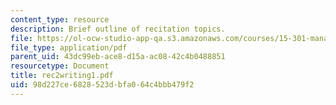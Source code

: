 ```yaml
---
content_type: resource
description: Brief outline of recitation topics.
file: https://ol-ocw-studio-app-qa.s3.amazonaws.com/courses/15-301-managerial-psychology-laboratory-fall-2004/98d227ce6828523dbfa064c4bbb479f2_rec2writing1.pdf
file_type: application/pdf
parent_uid: 43dc99eb-ace8-d15a-ac08-42c4b0488851
resourcetype: Document
title: rec2writing1.pdf
uid: 98d227ce-6828-523d-bfa0-64c4bbb479f2
---
```

